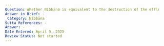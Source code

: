```yaml
---
Question: Whether Nibbāna is equivalent to the destruction of the effluents?
Answer in Brief: -
 Category: Nibbāna
Sutta References: -
Answer: -
Date Entered: April 5, 2025
Review Status: Not started
---
```


